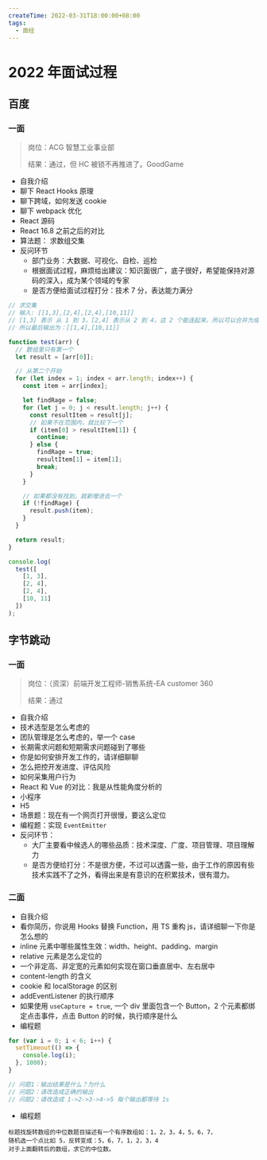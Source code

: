 ```yaml
---
createTime: 2022-03-31T18:00:00+08:00
tags:
  - 面经
---
```


# 2022 年面试过程

## 百度

### 一面

> 岗位：ACG 智慧工业事业部
>
> 结果：通过，但 HC 被锁不再推进了。GoodGame

- 自我介绍
- 聊下 React Hooks 原理
- 聊下跨域，如何发送 cookie
- 聊下 webpack 优化
- React 源码
- React 16.8 之前之后的对比
- 算法题： 求数组交集
- 反问环节
  - 部门业务：大数据、可视化、自检、巡检
  - 根据面试过程，麻烦给出建议：知识面很广，底子很好，希望能保持对源码的深入，成为某个领域的专家
  - 是否方便给面试过程打分：技术 7 分，表达能力满分

```js
// 求交集
// 输入: [[1,3],[2,4],[2,4],[10,11]]
// [1,3] 表示 从 1 到 3，[2,4] 表示从 2 到 4，这 2 个能连起来，所以可以合并为成[1,4]....
// 所以最后输出为：[[1,4],[10,11]]

function test(arr) {
  // 数组里只有第一个
  let result = [arr[0]];

  // 从第二个开始
  for (let index = 1; index < arr.length; index++) {
    const item = arr[index];

    let findRage = false;
    for (let j = 0; j < result.length; j++) {
      const resultItem = result[j];
      // 如果不在范围内，就比较下一个
      if (item[0] > resultItem[1]) {
        continue;
      } else {
        findRage = true;
        resultItem[1] = item[1];
        break;
      }
    }

    // 如果都没有找到，就新增进去一个
    if (!findRage) {
      result.push(item);
    }
  }

  return result;
}

console.log(
  test([
    [1, 3],
    [2, 4],
    [2, 4],
    [10, 11]
  ])
);
```

## 字节跳动

### 一面

> 岗位：（资深）前端开发工程师-销售系统-EA customer 360
>
> 结果：通过

- 自我介绍
- 技术选型是怎么考虑的
- 团队管理是怎么考虑的，举一个 case
- 长期需求问题和短期需求问题碰到了哪些
- 你是如何安排开发工作的，请详细聊聊
- 怎么把控开发进度、评估风险
- 如何采集用户行为
- React 和 Vue 的对比：我是从性能角度分析的
- 小程序
- H5
- 场景题：现在有一个网页打开很慢，要这么定位
- 编程题：实现 `EventEmitter`
- 反问环节：
  - 大厂主要看中候选人的哪些品质：技术深度、广度、项目管理、项目理解力
  - 是否方便给打分：不是很方便，不过可以透露一些，由于工作的原因有些技术实践不了之外，看得出来是有意识的在积累技术，很有潜力。

### 二面

- 自我介绍
- 看你简历，你说用 Hooks 替换 Function，用 TS 重构 js，请详细聊一下你是怎么想的
- inline 元素中哪些属性生效：width、height、padding、margin
- relative 元素是怎么定位的
- 一个非定高、非定宽的元素如何实现在窗口垂直居中、左右居中
- content-length 的含义
- cookie 和 localStorage 的区别
- addEventListener 的执行顺序
- 如果使用 `useCapture = true`, 一个 div 里面包含一个 Button，2 个元素都绑定点击事件，点击 Button 的时候，执行顺序是什么
- 编程题

```js
for (var i = 0; i < 6; i++) {
  setTimeout(() => {
    console.log(i);
  }, 1000);
}

// 问题1：输出结果是什么？为什么
// 问题2：请改造成正确的输出
// 问题2：请改造成 1->2->3->4->5 每个输出都等待 1s
```

- 编程题

```
标题找旋转数组的中位数题目描述有一个有序数组如：1，2，3，4，5，6，7，
随机选一个点比如 5，反转变成：5，6，7，1，2，3，4
对于上面翻转后的数组，求它的中位数。
```
